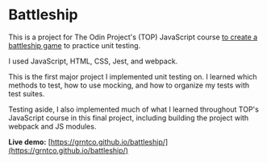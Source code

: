 # Battleship

This is a project for The Odin Project's (TOP) JavaScript course [to create a battleship game](https://www.theodinproject.com/lessons/node-path-javascript-battleship) to practice unit testing.

I used JavaScript, HTML, CSS, Jest, and webpack.

This is the first major project I implemented unit testing on. I learned which methods to test, how to use mocking, and how to organize my tests with test suites. 

Testing aside, I also implemented much of what I learned throughout TOP's JavaScript course in this final project, including building the project with webpack and JS modules.  

**Live demo:** [https://grntco.github.io/battleship/](https://grntco.github.io/battleship/)
